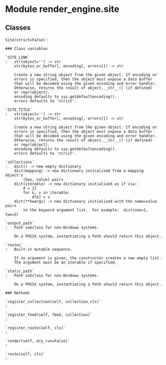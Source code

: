 Module render_engine.site
=========================

Classes
-------

`Site(strict=False)`
:   

    ### Class variables

    `SITE_LINK`
    :   str(object='') -> str
        str(bytes_or_buffer[, encoding[, errors]]) -> str
        
        Create a new string object from the given object. If encoding or
        errors is specified, then the object must expose a data buffer
        that will be decoded using the given encoding and error handler.
        Otherwise, returns the result of object.__str__() (if defined)
        or repr(object).
        encoding defaults to sys.getdefaultencoding().
        errors defaults to 'strict'.

    `SITE_TITLE`
    :   str(object='') -> str
        str(bytes_or_buffer[, encoding[, errors]]) -> str
        
        Create a new string object from the given object. If encoding or
        errors is specified, then the object must expose a data buffer
        that will be decoded using the given encoding and error handler.
        Otherwise, returns the result of object.__str__() (if defined)
        or repr(object).
        encoding defaults to sys.getdefaultencoding().
        errors defaults to 'strict'.

    `collections`
    :   dict() -> new empty dictionary
        dict(mapping) -> new dictionary initialized from a mapping object's
            (key, value) pairs
        dict(iterable) -> new dictionary initialized as if via:
            d = {}
            for k, v in iterable:
                d[k] = v
        dict(**kwargs) -> new dictionary initialized with the name=value pairs
            in the keyword argument list.  For example:  dict(one=1, two=2)

    `output_path`
    :   Path subclass for non-Windows systems.
        
        On a POSIX system, instantiating a Path should return this object.

    `routes`
    :   Built-in mutable sequence.
        
        If no argument is given, the constructor creates a new empty list.
        The argument must be an iterable if specified.

    `static_path`
    :   Path subclass for non-Windows systems.
        
        On a POSIX system, instantiating a Path should return this object.

    ### Methods

    `register_collection(self, collection_cls)`
    :

    `register_feed(self, feed, collection)`
    :

    `register_route(self, cls)`
    :

    `render(self, dry_run=False)`
    :

    `route(self, cls)`
    :